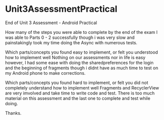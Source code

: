 # Unit3AssessmentPractical
End of Unit 3 Assessment - Android Practical

How many of the steps you were able to complete by the end of the exam
I was able to Parts 0 - 2 successfully though i was very slow and painstakingly took my time doing the Async with numerous tests.

Which parts/concepts you found easy to implement, or felt you understood how to implement well
Nothing on our assessments nor in life is easy however, I had some ease with doing the sharedpreferences for the login and the beginning of fragments though i didnt have as much time to test on my Android phone to make corrections.

Which parts/concepts you found hard to implement, or felt you did not completely understand how to implement well
Fragments and RecyclerView are very imvolved and take time to write code and test. There is too much material on this assessment and the last one to complete and test while doing.

Thanks.

